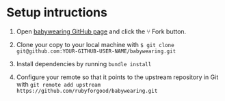 
# Setup intructions
1. Open [babywearing GitHub page](https://github.com/rubyforgood/babywearing) and click the ⑂ Fork button.

2. Clone your copy to your local machine with `$ git clone git@github.com:YOUR-GITHUB-USER-NAME/babywearing.git`

3. Install dependencies by running `bundle install`

4. Configure your remote so that it points to the upstream repository in Git with `git remote add upstream https://github.com/rubyforgood/babywearing.git`

